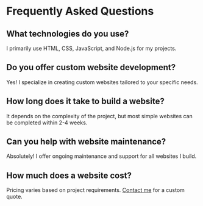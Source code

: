# Frequently Asked Questions

## What technologies do you use?

I primarily use HTML, CSS, JavaScript, and Node.js for my projects.

## Do you offer custom website development?

Yes! I specialize in creating custom websites tailored to your specific needs.

## How long does it take to build a website?

It depends on the complexity of the project, but most simple websites can be completed within 2-4 weeks.

## Can you help with website maintenance?

Absolutely! I offer ongoing maintenance and support for all websites I build.

## How much does a website cost?

Pricing varies based on project requirements. [Contact me](/contact.html) for a custom quote. 